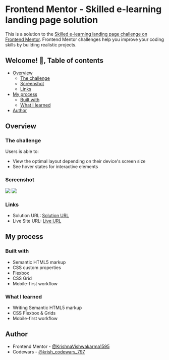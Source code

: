 # Frontend Mentor - Skilled e-learning landing page solution

This is a solution to the [Skilled e-learning landing page challenge on Frontend Mentor](https://www.frontendmentor.io/challenges/skilled-elearning-landing-page-S1ObDrZ8q). Frontend Mentor challenges help you improve your coding skills by building realistic projects.

## Welcome! 👋, Table of contents

- [Overview](#overview)
  - [The challenge](#the-challenge)  
  - [Screenshot](#screenshot)
  - [Links](#links)
- [My process](#my-process)
  - [Built with](#built-with)
  - [What I learned](#what-i-learned)  
- [Author](#author)

## Overview

### The challenge

Users is able to:

- View the optimal layout depending on their device's screen size
- See hover states for interactive elements

### Screenshot

![](./screenshot-workit-desktop.png)
![](./screenshot-workit-mobile.png)

### Links

- Solution URL: [Solution URL](https://www.frontendmentor.io/solutions/responsive-workit-landing-page-sc1wFahZJD)
- Live Site URL: [Live URL](https://krishnavishwakarma1595.github.io/frontend-mentor/Newbie/workit-landing-page/)

## My process

### Built with

- Semantic HTML5 markup
- CSS custom properties
- Flexbox
- CSS Grid
- Mobile-first workflow

### What I learned

- Writing Semantic HTML5 markup
- CSS Flexbox & Grids
- Mobile-first workflow

## Author

- Frontend Mentor - [@KrishnaVishwakarma1595](https://www.frontendmentor.io/profile/KrishnaVishwakarma1595)
- Codewars - [@krish_codewars_797](https://www.codewars.com/users/krish_codewars_797)